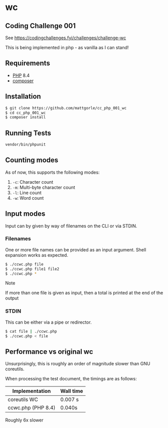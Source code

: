 # wc

## Coding Challenge 001

See https://codingchallenges.fyi/challenges/challenge-wc

This is being implemented in php - as vanilla as I can stand!

## Requirements

- [PHP](https://php.net) 8.4
- [composer](https://getcomposer.org)

## Installation

```bash
$ git clone https://github.com/mattgorle/cc_php_001_wc
$ cd cc_php_001_wc
$ composer install
```

## Running Tests

```bash
vendor/bin/phpunit
```

## Counting modes

As of now, this supports the following modes:

1. `-c`: Character count
2. `-m`: Multi-byte character count
3. `-l`: Line count
4. `-w`: Word count

## Input modes

Input can by given by way of filenames on the CLI or via STDIN.

### Filenames

One or more file names can be provided as an input argument.  Shell expansion works as expected.

```bash
$ ./ccwc.php file
$ ./ccwc.php file1 file2
$ ./ccwc.php *
```

> [!note]
> If more than one file is given as input, then a total is printed at the end of the output

### STDIN

This can be either via a pipe or redirector.

```bash
$ cat file | ./ccwc.php
$ ./ccwc.php < file
```

## Performance vs original wc

Unsurprisingly, this is roughly an order of magnitude slower than GNU coreutils.

When processing the test document, the timings are as follows:

| Implementation | Wall time |
|---|---|
| coreutils WC | 0.007 s |
| ccwc.php (PHP 8.4) | 0.040s |

Roughly 6x slower
